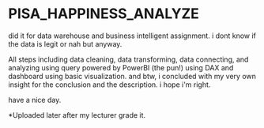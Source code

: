 # PISA_HAPPINESS_ANALYZE
did it for data warehouse and business intelligent assignment. i dont know if the data is legit or nah but anyway.

All steps including data cleaning, data transforming, data connecting, and analyzing using query powered by PowerBI (the pun!) using DAX and dashboard using basic visualization.
and btw, i concluded with my very own insight for the conclusion and the description. i hope i'm right.

have a nice day.

*Uploaded later after my lecturer grade it.
